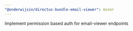```yaml
---
"@onderwijsin/directus-bundle-email-viewer": minor
---
```


Implement permission based auth for email-viewer endpoints
